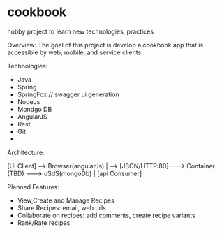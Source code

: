 # cookbook
hobby project to learn new technologies, practices

Overview: 
  The goal of this project is develop a cookbook app that is accessible by web, mobile, and service clients. 

Technologies: 
* Java
* Spring
* SpringFox  // swagger ui generation
* NodeJs
* Mondgo DB
* AngularJS
* Rest
* Git
* 
 
Architecture: 

[UI Client] --> Browser(angularJs) 
					|
						--> [JSON/HTTP:80]---> Container (TBD) ---> uSdS(mongoDb)
					|
			[api Consumer]

Planned Features: 
* View,Create and Manage Recipes
* Share Recipes:  email, web urls
* Collaborate on recipes:  add comments, create recipe variants
* Rank/Rate recipes
